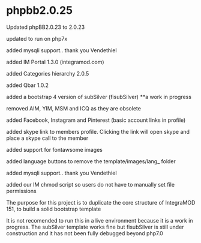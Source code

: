 # phpbb2.0.25

Updated phpBB2.0.23 to 2.0.23

updated to run on php7x

added mysqli support.. thank you Vendethiel 

added IM Portal 1.3.0 (integramod.com)

added Categories hierarchy 2.0.5

added Qbar 1.0.2

added a bootstrap 4 version of subSilver (fisubSilver) **a work in progress

removed AIM, YIM, MSM and ICQ as they are obsolete

added Facebook, Instagram and Pinterest (basic account links in profile)

added skype link to members profile. Clicking the link will open skype and place a skype call to the member

added support for fontawsome images

added language buttons to remove the template/images/lang_ folder

added mysqli support.. thank you Vendethiel 

added our IM chmod script so users do not have to manually set file permissions


The purpose for this project is to duplicate the core structure of IntegraMOD 151, to build a solid bootstrap template

It is not recomended to run this in a live environment because it is a work in progress. The subSilver template works fine but fisubSilver is still under construction and it has not been fully debugged beyond php7.0
